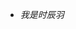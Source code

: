 -   <i>我是时辰羽</i>

<!---
╔══╗╔╗╔╗╔══╗╔══╗╔╗╔╗
║╔═╝║║║║╚╗╔╝║╔═╝║║║║
║╚═╗║╚╝║─║║─║║──║╚╝║
╚═╗║║╔╗║─║║─║║──╚═╗║
╔═╝║║║║║╔╝╚╗║╚═╗─╔╝║
╚══╝╚╝╚╝╚══╝╚══╝─╚═╝

--->

